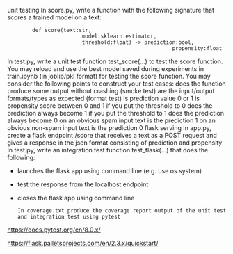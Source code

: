 unit testing
In score.py, write a function with the following signature that scores a trained model on a text:

            def score(text:str, 
                            model:sklearn.estimator, 
                            threshold:float) -> prediction:bool, 
                                                         propensity:float
In test.py, write a unit test function test_score(...) to test the score function.
You may reload and use the best model saved during experiments in train.ipynb (in joblib/pkl format) for testing the score function.
You may consider the following points to construct your test cases:
does the function produce some output without crashing (smoke test)
are the input/output formats/types as expected (format test)
is prediction value 0 or 1 
is propensity score between 0 and 1
if you put the threshold to 0 does the prediction always become 1
if you put the threshold to 1 does the prediction always become 0
on an obvious spam input text is the prediction 1 
on an obvious non-spam input text is the prediction 0
flask serving
In app.py, create a flask endpoint /score that receives a text as a POST request and gives a response in the json format consisting of prediction and propensity
In test.py, write an integration test function test_flask(...) that does the following:
-  launches the flask app using command line (e.g. use os.system)
-  test the response from the localhost endpoint
-  closes the flask app using command line

       In coverage.txt produce the coverage report output of the unit test and integration test using pytest


https://docs.pytest.org/en/8.0.x/

https://flask.palletsprojects.com/en/2.3.x/quickstart/

